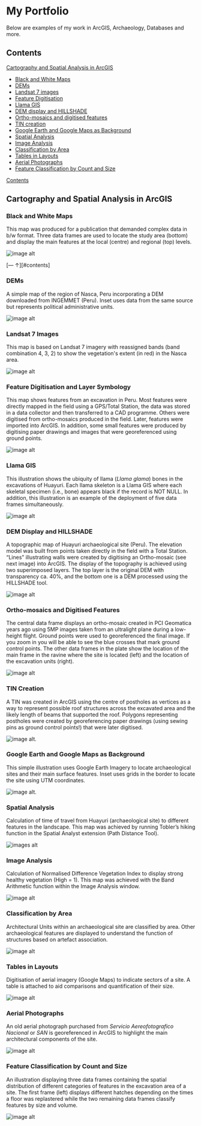 # My Portfolio

Below are examples of my work in ArcGIS, Archaeology, Databases and more.

## Contents

[Cartography and Spatial Analysis in ArcGIS](#cartography-and-spatial-analysis-in-arcgis)

- [Black and White Maps](#black-and-white-maps)
- [DEMs](#dems)
- [Landsat 7 images](#landsat-7-images)
- [Feature Digitisation](#feature-digitisation-and-layer-symbology)
- [Llama GIS](#llama-gis)
- [DEM display and HILLSHADE](#dem-display-and-hillshade)
- [Ortho-mosaics and digitised features](#ortho-mosaics-and-digitised-features)
- [TIN creation](#tin-creation)
- [Google Earth and Google Maps as Background](#google-earth-and-google-maps-as-background)
- [Spatial Analysis](#spatial-analysis)
- [Image Analysis](#image-analysis)
- [Classification by Area](#classification-by-area)
- [Tables in Layouts](#tables-in-layouts)
- [Aerial Photographs](#aerial-photographs)
- [Feature Classification by Count and Size](#feature-classification-by-count-and-size)


[Contents](#contents)



## Cartography and Spatial Analysis in ArcGIS
### Black and White Maps 
This map was produced for a publication that demanded complex data in b/w format. Three data frames are used to locate the study area (bottom) and display the main features at the local (centre) and regional (top) levels.

![image alt](images/Caravans_Fig1_w_arrow_mod2.jpg?raw=true)

[— &uarr;][#contents]

### DEMs
A simple map of the region of Nasca, Peru incorporating a DEM downloaded from INGEMMET (Peru). Inset uses data from the same source but represents political administrative units.

![image alt](images/Ch2_TheDrainage_characteristics_mod.jpg?raw=true)



### Landsat 7 Images
This map is based on Landsat 7 imagery with reassigned bands (band combination 4, 3, 2) to show the vegetation's extent (in red) in the Nasca area.

![image alt](images/Landsat8_2017_April_Nasca_location_mod.jpg?raw=true)



### Feature Digitisation and Layer Symbology
This map shows features from an excavation in Peru. Most features were directly mapped in the field using a GPS/Total Station, the data was stored in a data collector and then transferred to a CAD programme. Others were digitised from ortho-mosaics produced in the field. Later, features were imported into ArcGIS. In addition, some small features were produced by digitising paper drawings and images that were georeferenced using ground points. 

![image alt](images/Ch4_Cluster4_Middle_Map12_mod.jpg?raw=true)



### Llama GIS
This illustration shows the ubiquity of llama (*Llama glama*) bones in the excavations of Huayuri. Each llama skeleton is a Llama GIS where each skeletal specimen (i.e., bone) appears black if the record is NOT NULL. In addition, this illustration is an example of the deployment of five data frames simultaneously.
 
![image alt](images/LlamaGis_by_HH_mod.jpg?raw=true)
 


### DEM Display and HILLSHADE
A topographic map of Huayuri archaeological site (Peru). The elevation model was built from points taken directly in the field with a Total Station. “Lines” illustrating walls were created by digitising an Ortho-mosaic (see next image) into ArcGIS. The display of the topography is achieved using two superimposed layers. The top layer is the original DEM with transparency ca. 40%, and the bottom one is a DEM processed using the HILLSHADE tool. 

![image alt](images/HUAY_ARCH_SURFACE_for_neighb11_mod.jpg?raw=true)


 
### Ortho-mosaics and Digitised Features
The central data frame displays an ortho-mosaic created in PCI Geomatica years ago using 5MP images taken from an ultralight plane during a low-height flight. Ground points were used to georeferenced the final image. If you zoom in you will be able to see the blue crosses that mark ground control points. The other data frames in the plate show the location of the main frame in the ravine where the site is located (left) and the location of the excavation units (right).

![image alt](images/CompoundC03_ExcUnits_mod.jpg?raw=true)



### TIN Creation
A TIN was created in ArcGIS using the centre  of postholes as vertices as a way to represent possible roof structures across the excavated area and the likely length of beams that supported the roof. Polygons representing postholes were created by georeferencing paper drawings (using sewing pins as ground control points!) that were later digitised.

![image alt](images/Ch5_Dist_Middle_Roof_PostholeSize_mod.jpg?raw=true).



### Google Earth and Google Maps as Background
This simple illustration uses Google Earth Imagery to locate archaeological sites and their main surface features. Inset uses grids in the border to locate the site using UTM coordinates.

![image alt](images/Ch3_Cahuachi_mod.jpg?raw=true).



### Spatial Analysis
Calculation of time of travel from Huayuri (archaeological site) to different features in the landscape. This map was achieved by running Tobler’s hiking function in the Spatial Analyst extension (Path Distance Tool).

![images alt](images/HuayuriCostDistance_mod.jpg?raw=true)



### Image Analysis
Calculation of Normalised Difference Vegetation Index to display strong healthy vegetation (High = 1). This map was achieved with the Band Arithmetic function within the Image Analysis window. 

![image alt](images/LandCover_mod.jpg?raw=true)



### Classification by Area
Architectural Units within an archaeological site are classified by area. Other archaeological features are displayed to understand the function of structures based on artefact association.

![image alt](images/PINCH_ARCH_SURF_neighb5_mod.jpg?raw=true)



### Tables in Layouts
Digitisation of aerial imagery (Google Maps) to indicate sectors of a site. A table is attached to aid comparisons and quantification of their size.

![image alt](images/Fig4_2_Huayuri_SectorsOfSite_mod.jpg?raw=true)



### Aerial Photographs
An old aerial photograph purchased from *Servicio Aereofotografico Nacional* or *SAN* is georeferenced in ArcGIS to highlight the main architectural components of the site.

![image alt](images/Ch3_Llipatatambo_mod.jpg?raw=true)



### Feature Classification by Count and Size
An illustration displaying three data frames containing the spatial distribution of different categories of features in the excavation area of a site. The first frame (left) displays different hatches depending on the times a floor was replastered while the two remaining data frames classify features by size and volume.

![image alt](images/Floors_Hearths_Storage_all_mod.jpg?raw=true)

